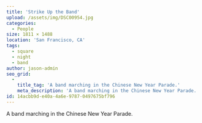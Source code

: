 ```yaml
---
title: 'Strike Up the Band'
upload: /assets/img/DSC00954.jpg
categories:
  - People
size: 1811 × 1488
location: 'San Francisco, CA'
tags:
  - square
  - night
  - band
author: jason-admin
seo_grid:
  -
    title_tag: 'A band marching in the Chinese New Year Parade.'
    meta_description: 'A band marching in the Chinese New Year Parade.'
id: 14acbb9d-e40a-4a6e-9787-0497675bf796
---
```

A band marching in the Chinese New Year Parade.